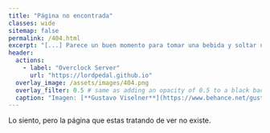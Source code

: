 ```yaml
---
title: "Página no encontrada"
classes: wide
sitemap: false
permalink: /404.html
excerpt: "[...] Parece un buen momento para tomar una bebida y soltar un discurso frío y calculado con un tono siniestro. Un discurso sobre política, orden, hermandad y poder. Pero los discursos son para las campañas y ahora es la hora de pasar a la acción."
header:
  actions:
    - label: "Overclock Server"
      url: "https://lordpedal.github.io"
  overlay_image: /assets/images/404.png
  overlay_filter: 0.5 # same as adding an opacity of 0.5 to a black background
  caption: "Imagen: [**Gustavo Viselner**](https://www.behance.net/gustavo_v)"
---
```


Lo siento, pero la página que estas tratando de ver no existe.

